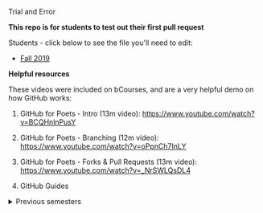 Trial and Error

**This repo is for students to test out their first pull request**

Students - click below to see the file you'll need to edit:
- [Fall 2019](https://github.com/joewadcan/FirstPullRequest/blob/master/2019_Fall/readme.md)

**Helpful resources**

These videos were included on bCourses, and are a very helpful demo on how GitHub works:

1. GitHub for Poets - Intro (13m video): https://www.youtube.com/watch?v=BCQHnlnPusY 

2. GitHub for Poets - Branching (12m video): https://www.youtube.com/watch?v=oPpnCh7InLY 

3. GitHub for Poets - Forks & Pull Requests (13m video): https://www.youtube.com/watch?v=_NrSWLQsDL4

4. GitHub Guides

 
<details><summary>Previous semesters</summary>
 
 ### 2018
 - Spring 2018: https://github.com/joewadcan/FirstPullRequest/tree/master/2018_Spring
 - Fall 2018:(https://github.com/joewadcan/FirstPullRequest/tree/master/2018_Fall)

</details>
